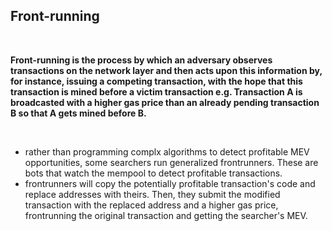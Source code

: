 ## Front-running

<br>


**Front-running is the process by which an adversary observes transactions on the network layer and then acts upon this information by, for instance, issuing a competing transaction, with the hope that this transaction is mined before a victim transaction e.g. Transaction A is broadcasted with a higher gas price than an already pending transaction B so that A gets mined before B.**

<br>

* rather than programming complx algorithms to detect profitable MEV opportunities, some searchers run generalized frontrunners. These are bots that watch the mempool to detect profitable transactions.
* frontrunners will copy the potentially profitable transaction's code and replace addresses with theirs. Then, they submit the modified transaction with the replaced address and a higher gas price, frontrunning the original transaction and getting the searcher's MEV.
